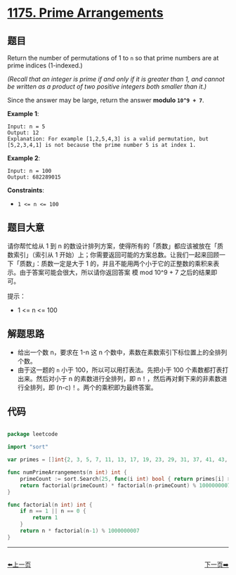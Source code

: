 # [1175. Prime Arrangements](https://leetcode.com/problems/prime-arrangements/)


## 题目

Return the number of permutations of 1 to `n` so that prime numbers are at prime indices (1-indexed.)

*(Recall that an integer is prime if and only if it is greater than 1, and cannot be written as a product of two positive integers both smaller than it.)*

Since the answer may be large, return the answer **modulo `10^9 + 7`**.

**Example 1**:

    Input: n = 5
    Output: 12
    Explanation: For example [1,2,5,4,3] is a valid permutation, but [5,2,3,4,1] is not because the prime number 5 is at index 1.

**Example 2**:

    Input: n = 100
    Output: 682289015

**Constraints**:

- `1 <= n <= 100`


## 题目大意


请你帮忙给从 1 到 n 的数设计排列方案，使得所有的「质数」都应该被放在「质数索引」（索引从 1 开始）上；你需要返回可能的方案总数。让我们一起来回顾一下「质数」：质数一定是大于 1 的，并且不能用两个小于它的正整数的乘积来表示。由于答案可能会很大，所以请你返回答案 模 mod 10^9 + 7 之后的结果即可。

提示：

- 1 <= n <= 100

## 解题思路

- 给出一个数 n，要求在 1-n 这 n 个数中，素数在素数索引下标位置上的全排列个数。
- 由于这一题的 `n` 小于 100，所以可以用打表法。先把小于 100 个素数都打表打出来。然后对小于 n 的素数进行全排列，即 n！，然后再对剩下来的非素数进行全排列，即 (n-c)！。两个的乘积即为最终答案。


## 代码

```go

package leetcode

import "sort"

var primes = []int{2, 3, 5, 7, 11, 13, 17, 19, 23, 29, 31, 37, 41, 43, 47, 53, 59, 61, 67, 71, 73, 79, 83, 89, 97}

func numPrimeArrangements(n int) int {
	primeCount := sort.Search(25, func(i int) bool { return primes[i] > n })
	return factorial(primeCount) * factorial(n-primeCount) % 1000000007
}

func factorial(n int) int {
	if n == 1 || n == 0 {
		return 1
	}
	return n * factorial(n-1) % 1000000007
}

```


----------------------------------------------
<div style="display: flex;justify-content: space-between;align-items: center;">
<p><a href="https://books.halfrost.com/leetcode/ChapterFour/1100~1199/1171.Remove-Zero-Sum-Consecutive-Nodes-from-Linked-List/">⬅️上一页</a></p>
<p><a href="https://books.halfrost.com/leetcode/ChapterFour/1100~1199/1184.Distance-Between-Bus-Stops/">下一页➡️</a></p>
</div>
